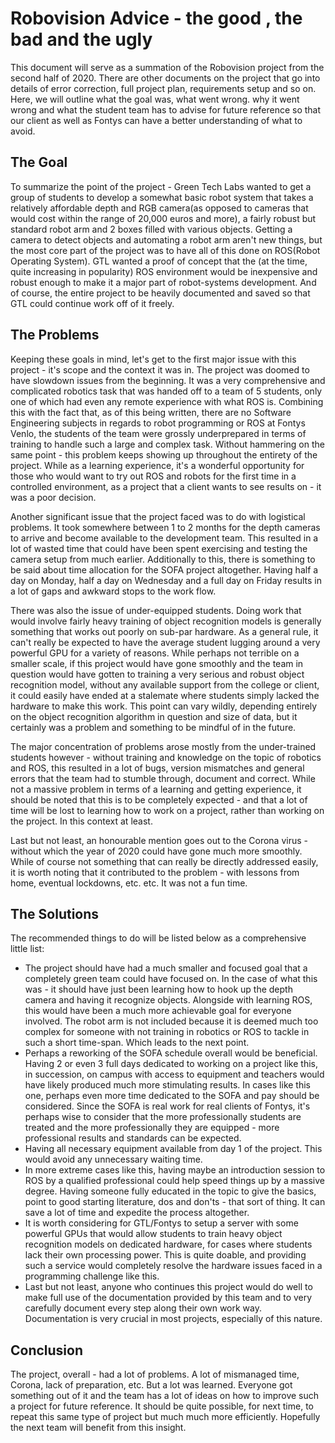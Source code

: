 # Robovision Advice - the good , the bad and the ugly

This document will serve as a summation of the Robovision project from the second half of 2020. There are other documents on the project that go into details of error correction, full project plan, requirements setup and so on. Here, we will outline what the goal was, what went wrong. why it went wrong and what the student team has to advise for future reference so that our client as well as Fontys can have a better understanding of what to avoid.

## The Goal

To summarize the point of the project - Green Tech Labs wanted to get a group of students to develop a somewhat basic robot system that takes a relatively affordable depth and RGB camera(as opposed to cameras that would cost within the range of 20,000 euros and more), a fairly robust but standard robot arm and 2 boxes filled with various objects. Getting a camera to detect objects and automating a robot arm aren't new things, but the most core part of the project was to have all of this done on ROS(Robot Operating System). GTL wanted a proof of concept that the (at the time, quite increasing in popularity) ROS environment would be inexpensive and robust enough to make it a major part of robot-systems development. And of course, the entire project to be heavily documented and saved so that GTL could continue work off of it freely.

## The Problems

Keeping these goals in mind, let's get to the first major issue with this project - it's scope and the context it was in. The project was doomed to have slowdown issues from the beginning. It was a very comprehensive and complicated robotics task that was handed off to a team of 5 students, only one of which had even any remote experience with what ROS is. Combining this with the fact that, as of this being written, there are no Software Engineering subjects in regards to robot programming or ROS at Fontys Venlo, the students of the team were grossly underprepared in terms of training to handle such a large and complex task. Without hammering on the same point - this problem keeps showing up throughout the entirety of the project. While as a learning experience, it's a wonderful opportunity for those who would want to try out ROS and robots for the first time in a controlled environment, as a project that a client wants to see results on - it was a poor decision.

Another significant issue that the project faced was to do with logistical problems. It took somewhere between 1 to 2 months for the depth cameras to arrive and become available to the development team. This resulted in a lot of wasted time that could have been spent exercising and testing the camera setup from much earlier. Additionally to this, there is something to be said about time allocation for the SOFA project altogether. Having half a day on Monday, half a day on Wednesday and a full day on Friday results in a lot of gaps and awkward stops to the work flow.

There was also the issue of under-equipped students. Doing work that would involve fairly heavy training of object recognition models is generally something that works out poorly on sub-par hardware. As a general rule, it can't really be expected to have the average student lugging around a very powerful GPU for a variety of reasons. While perhaps not terrible on a smaller scale, if this project would have gone smoothly and the team in question would have gotten to training a very serious and robust object recognition model, without any available support from the college or client, it could easily have ended at a stalemate where students simply lacked the hardware to make this work. This point can vary wildly, depending entirely on the object recognition algorithm in question and size of data, but it certainly was a problem and something to be mindful of in the future.

The major concentration of problems arose mostly from the under-trained students however - without training and knowledge on the topic of robotics and ROS, this resulted in a lot of bugs, version mismatches and general errors that the team had to stumble through, document and correct. While not a massive problem in terms of a learning and getting experience, it should be noted that this is to be completely expected - and that a lot of time will be lost to learning how to work on a project, rather than working on the project. In this context at least.

Last but not least, an honourable mention goes out to the Corona virus - without which the year of 2020 could have gone much more smoothly. While of course not something that can really be directly addressed easily, it is worth noting that it contributed to the problem - with lessons from home, eventual lockdowns, etc. etc. It was not a fun time.

## The Solutions

The recommended things to do will be listed below as a comprehensive little list:

- The project should have had a much smaller and focused goal that a completely green team could have focused on. In the case of what this was - it should have just been learning how to hook up the depth camera and having it recognize objects. Alongside with learning ROS, this would have been a much more achievable goal for everyone involved. The robot arm is not included because it is deemed much too complex for someone with not training in robotics or ROS to tackle in such a short time-span. Which leads to the next point.
- Perhaps a reworking of the SOFA schedule overall would be beneficial. Having 2 or even 3 full days dedicated to working on a project like this, in succession, on campus with access to equipment and teachers would have likely produced much more stimulating results. In cases like this one, perhaps even more time dedicated to the SOFA and pay should be considered. Since the SOFA is real work for real clients of Fontys, it's perhaps wise to consider that the more professionally students are treated and the more professionally they are equipped - more professional results and standards can be expected. 
- Having all necessary equipment available from day 1 of the project. This would avoid any unnecessary waiting time.
- In more extreme cases like this, having maybe an introduction session to ROS by a qualified professional could help speed things up by a massive degree. Having someone fully educated in the topic to give the basics, point to good starting literature, dos and don'ts - that sort of thing. It can save a lot of time and expedite the process altogether.
- It is worth considering for GTL/Fontys to setup a server with some powerful GPUs that would allow students to train heavy object recognition models on dedicated hardware, for cases where students lack their own processing power. This is quite doable, and providing such a service would completely resolve the hardware issues faced in a programming challenge like this.
- Last but not least, anyone who continues this project would do well to make full use of the documentation provided by this team and to very carefully document every step along their own work way. Documentation is very crucial in most projects, especially of this nature.

## Conclusion

The project, overall - had a lot of problems. A lot of mismanaged time, Corona, lack of preparation, etc. But a lot was learned. Everyone got something out of it and the team has a lot of ideas on how to improve such a project for future reference. It should be quite possible, for next time, to repeat this same type of project but much much more efficiently. Hopefully the next team will benefit from this insight.